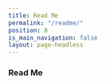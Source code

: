 ```yaml
---
title: Read Me
permalink: "/readme/"
position: 8
is_main_navigation: false
layout: page-headless
---
```


### Read Me